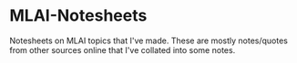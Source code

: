 # MLAI-Notesheets
Notesheets on MLAI topics that I've made. These are mostly notes/quotes from other sources online that I've collated into some notes. 

